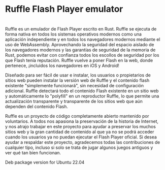 # 
# Ruffle  Flash Player emulator
#



Ruffle es un emulador de Flash Player escrito en Rust. Ruffle se ejecuta de forma nativa en todos los sistemas operativos modernos como una aplicación independiente y en todos los navegadores modernos mediante el uso de WebAssembly. Aprovechando la seguridad del espacio aislado de los navegadores modernos y las garantías de seguridad de la memoria de Rust, podemos evitar con confianza todos los escollos de seguridad por los que Flash tenía reputación. Ruffle vuelve a poner Flash en la web, donde pertenece, ¡incluidos los navegadores en iOS y Android!

Diseñado para ser fácil de usar e instalar, los usuarios o propietarios de sitios web pueden instalar la versión web de Ruffle y el contenido flash existente "simplemente funcionará", sin necesidad de configuración adicional. Ruffle detectará todo el contenido Flash existente en un sitio web y automáticamente lo "polyfill" en un reproductor Ruffle, lo que permite una actualización transparente y transparente de los sitios web que aún dependen del contenido Flash.

Ruffle es un proyecto de código completamente abierto mantenido por voluntarios. A todos nos apasiona la preservación de la historia de Internet, y nos atrajo trabajar en este proyecto para ayudar a preservar los muchos sitios web y la gran cantidad de contenido al que ya no se podrá acceder cuando los usuarios ya no puedan ejecutar el Flash Player oficial. Si desea ayudar a respaldar este proyecto, agradecemos todas las contribuciones de cualquier tipo, incluso si solo se trata de jugar algunos juegos antiguos y ver qué tan bien funcionan.


Deb package version for Ubuntu 22.04
